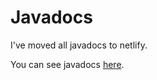 # Javadocs

I've moved all javadocs to netlify.

You can see javadocs [here](https://jd.rocketplugins.space/).
